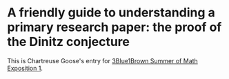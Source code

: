 # A friendly guide to understanding a primary research paper: the proof of the Dinitz conjecture

This is Chartreuse Goose's entry for [3Blue1Brown Summer of Math Exposition 1](https://www.3blue1brown.com/blog/some1).
